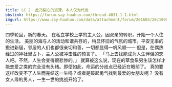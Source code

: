 ```yaml
---
title: LC 2  此乃裂心的资源，本人仅为代发
bbslink: https://forum.say-huahuo.com/thread-4031-1-1.html
imgurl: https://www.say-huahuo.com/data/attachment/forum/201603/20/190032owpn2wdf1ttuuwf8.jpg
---
```


四季轮回，新的春天。
在私立学校上学的主人公，因双亲的转职，开始一个人住的生活。
美丽的海与人的活动和谐共存的，稍显怀旧的气氛的城市。平安无事的搬进新居，邻居的人们也都很亲切和善，一切都显得一帆风顺――
但是，在偶热经过的神社里占卜，主人公被冲击性的预言了。
「马上去找能成为人生伴侣的恋人吧。不然，人生会变得很悲惨的。」
就算被这么说，现在的草食系男生该怎样才能恋爱之类的完全没有头绪。即便如此，命运的分歧点已经近在眼前了。
真的要这样改变不了人生而完结这一生吗？或者是鼓起勇气找到最爱的女朋友呢？
没有女人缘的男人，一生一世的挑战开始了。<!--more-->
